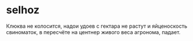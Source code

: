 # selhoz

Клюква не колосится, надои удоев с гектара не растут и яйценоскость свиноматок, в пересчёте на центнер живого веса агронома, падает.
